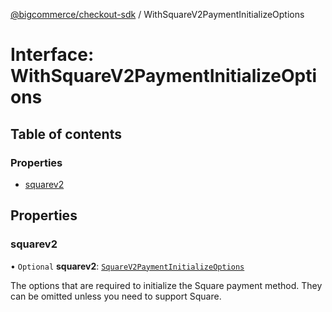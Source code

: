 [@bigcommerce/checkout-sdk](../README.md) / WithSquareV2PaymentInitializeOptions

# Interface: WithSquareV2PaymentInitializeOptions

## Table of contents

### Properties

- [squarev2](WithSquareV2PaymentInitializeOptions.md#squarev2)

## Properties

### squarev2

• `Optional` **squarev2**: [`SquareV2PaymentInitializeOptions`](SquareV2PaymentInitializeOptions.md)

The options that are required to initialize the Square payment method.
They can be omitted unless you need to support Square.
